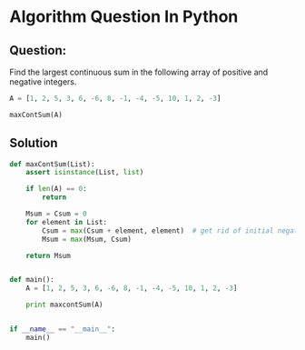 Algorithm Question In Python
============================

## Question:

Find the largest continuous sum in the following array of positive and negative integers.

```python
A = [1, 2, 5, 3, 6, -6, 8, -1, -4, -5, 10, 1, 2, -3]

maxContSum(A)
```

## Solution


```python
def maxContSum(List):
    assert isinstance(List, list)

    if len(A) == 0:
        return

    Msum = Csum = 0
    for element in List:
        Csum = max(Csum + element, element)  # get rid of initial negatives
        Msum = max(Msum, Csum)

    return Msum


def main():
    A = [1, 2, 5, 3, 6, -6, 8, -1, -4, -5, 10, 1, 2, -3]

    print maxcontSum(A)


if __name__ == "__main__":
    main()
```
